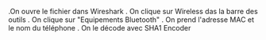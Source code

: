 .On ouvre le fichier dans Wireshark
. On clique sur Wireless das la barre des outils 
. On clique sur "Equipements Bluetooth"
. On prend l'adresse MAC et le nom du téléphone 
. On le décode avec SHA1 Encoder
